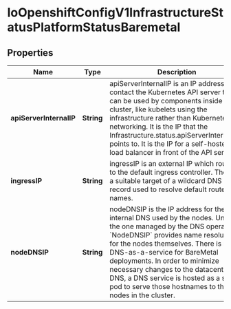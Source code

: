 
# IoOpenshiftConfigV1InfrastructureStatusPlatformStatusBaremetal

## Properties
Name | Type | Description | Notes
------------ | ------------- | ------------- | -------------
**apiServerInternalIP** | **String** | apiServerInternalIP is an IP address to contact the Kubernetes API server that can be used by components inside the cluster, like kubelets using the infrastructure rather than Kubernetes networking. It is the IP that the Infrastructure.status.apiServerInternalURI points to. It is the IP for a self-hosted load balancer in front of the API servers. |  [optional]
**ingressIP** | **String** | ingressIP is an external IP which routes to the default ingress controller. The IP is a suitable target of a wildcard DNS record used to resolve default route host names. |  [optional]
**nodeDNSIP** | **String** | nodeDNSIP is the IP address for the internal DNS used by the nodes. Unlike the one managed by the DNS operator, &#x60;NodeDNSIP&#x60; provides name resolution for the nodes themselves. There is no DNS-as-a-service for BareMetal deployments. In order to minimize necessary changes to the datacenter DNS, a DNS service is hosted as a static pod to serve those hostnames to the nodes in the cluster. |  [optional]



